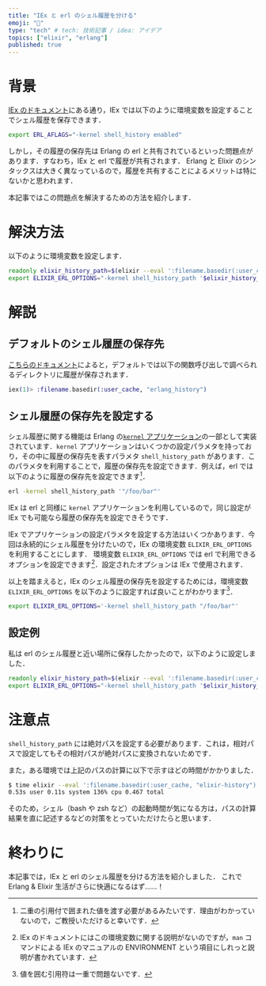 ```yaml
---
title: "IEx と erl のシェル履歴を分ける"
emoji: "🤼"
type: "tech" # tech: 技術記事 / idea: アイデア
topics: ["elixir", "erlang"]
published: true
---
```


# 背景

[IEx のドキュメント](https://hexdocs.pm/iex/IEx.html#module-shell-history)にある通り，IEx では以下のように環境変数を設定することでシェル履歴を保存できます．

```bash
export ERL_AFLAGS="-kernel shell_history enabled"
```

しかし，その履歴の保存先は Erlang の erl と共有されているといった問題点があります．すなわち，IEx と erl で履歴が共有されます．
Erlang と Elixir のシンタックスは大きく異なっているので，履歴を共有することによるメリットは特にないかと思われます．

本記事ではこの問題点を解決するための方法を紹介します．

# 解決方法

以下のように環境変数を設定します．

```bash
readonly elixir_history_path=$(elixir --eval ':filename.basedir(:user_cache, "elixir-history") |> IO.write()')
export ELIXIR_ERL_OPTIONS="-kernel shell_history_path '$elixir_history_path'"
```

# 解説

## デフォルトのシェル履歴の保存先

[こちらのドキュメント](https://erlang.org/doc/man/kernel_app.html)によると，デフォルトでは以下の関数呼び出しで調べられるディレクトリに履歴が保存されます．

```elixir
iex(1)> :filename.basedir(:user_cache, "erlang_history")
```

## シェル履歴の保存先を設定する

シェル履歴に関する機能は Erlang の[`kernel` アプリケーション](https://erlang.org/doc/man/kernel_app.html)の一部として実装されています．`kernel` アプリケーションはいくつかの設定パラメタを持っており，その中に履歴の保存先を表すパラメタ `shell_history_path` があります．このパラメタを利用することで，履歴の保存先を設定できます．例えば，erl では以下のように履歴の保存先を設定できます[^1]．

```bash
erl -kernel shell_history_path '"/foo/bar"'
```

IEx は erl と同様に `kernel` アプリケーションを利用しているので，同じ設定が IEx でも可能なら履歴の保存先を設定できそうです．

IEx でアプリケーションの設定パラメタを設定する方法はいくつかあります．今回は永続的にシェル履歴を分けたいので，IEx の環境変数 `ELIXIR_ERL_OPTIONS` を利用することにします．
環境変数 `ELIXIR_ERL_OPTIONS` では erl で利用できるオプションを設定できます[^2]．設定されたオプションは IEx で使用されます．

以上を踏まえると，IEx のシェル履歴の保存先を設定するためには，環境変数 `ELIXIR_ERL_OPTIONS` を以下のように設定すれば良いことがわかります[^3]．

```bash
export ELIXIR_ERL_OPTIONS='-kernel shell_history_path "/foo/bar"'
```

## 設定例

私は erl のシェル履歴と近い場所に保存したかったので，以下のように設定しました．

```bash
readonly elixir_history_path=$(elixir --eval ':filename.basedir(:user_cache, "elixir-history") |> IO.write()')
export ELIXIR_ERL_OPTIONS="-kernel shell_history_path '$elixir_history_path'"
```

# 注意点

`shell_history_path` には絶対パスを設定する必要があります．これは，相対パスで設定してもその相対パスが絶対パスに変換されないためです．

また，ある環境では上記のパスの計算に以下で示すほどの時間がかかりました．

```bash
$ time elixir --eval ':filename.basedir(:user_cache, "elixir-history") |> IO.write()'
0.53s user 0.11s system 136% cpu 0.467 total
```

そのため，シェル（bash や zsh など）の起動時間が気になる方は，パスの計算結果を直に記述するなどの対策をとっていただけたらと思います．

# 終わりに

本記事では，IEx と erl のシェル履歴を分ける方法を紹介しました．
これで Erlang & Elixir 生活がさらに快適になるはず......！

[^1]: 二重の引用付で囲まれた値を渡す必要があるみたいです．理由がわかっていないので，ご教授いただけると幸いです．
[^2]: IEx のドキュメントにはこの環境変数に関する説明がないのですが，`man` コマンドによる IEx のマニュアルの ENVIRONMENT という項目にしれっと説明が書かれています．
[^3]: 値を囲む引用符は一重で問題ないです．
